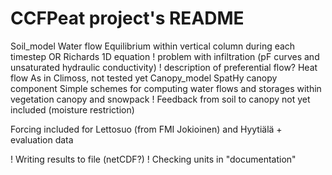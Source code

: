 # CCFPeat project's README

Soil_model
	Water flow 
		Equilibrium within vertical column during each timestep
			OR
		Richards 1D equation 
			! problem with infiltration (pF curves and unsaturated hydraulic conductivity)
			! description of preferential flow?
	Heat flow
		As in Climoss, not tested yet
Canopy_model
	SpatHy canopy component 
		Simple schemes for computing water flows and storages within vegetation canopy and snowpack
		! Feedback from soil to canopy not yet included (moisture restriction)
		
Forcing included for Lettosuo (from FMI Jokioinen) and Hyytiälä + evaluation data 

! Writing results to file (netCDF?)
! Checking units in "documentation"